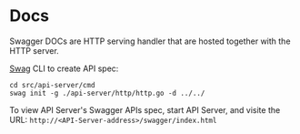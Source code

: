 # Docs

Swagger DOCs are HTTP serving handler that are hosted together with the HTTP
server.

[Swag](https://pkg.go.dev/github.com/go-openapi/swag) CLI to create API spec:

```shell
cd src/api-server/cmd
swag init -g ./api-server/http/http.go -d ../../
```

To view API Server's Swagger APIs spec, start API Server, and visite the URL:
`http://<API-Server-address>/swagger/index.html`
